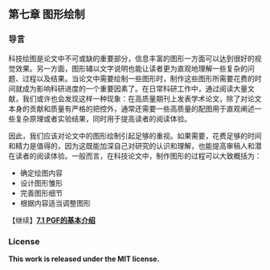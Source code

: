## 第七章 图形绘制

### 导言

科技绘图是论文中不可或缺的重要部分，信息丰富的图形一方面可以达到很好的视觉效果。另一方面，图形辅以文字说明也能让读者更为直观地理解一些复杂的问题、过程以及结果。当论文中需要绘制一些图形时，制作这些图形所需要花费的时间就成为影响科研进度的一个重要因素了。在日常科研工作中，通过阅读大量文献，我们或许也会发现这样一种现象：在高质量期刊上发表学术论文，除了对论文本身的贡献和质量有严格的把控外，通常还需要一些高质量的配图用于直观阐述一些复杂原理或者实验结果，同时用于提高读者的阅读体验。

因此，我们应该对论文中的图形绘制引起足够的重视。如果需要，花费足够的时间和精力是值得的，因为这既能加深自己对研究的认识和理解，也能提高审稿人和潜在读者的阅读体验。一般而言，在科技论文中，制作图形的过程可以大致概括为：

- 确定绘图内容
- 设计图形雏形
- 完善图形细节
- 根据内容适当调整图形


【继续】[**7.1 PGF的基本介绍**](https://nbviewer.jupyter.org/github/xinychen/latex-cookbook/blob/main/chapter-7/section1.ipynb)

### License

<div class="alert alert-block alert-danger">
<b>This work is released under the MIT license.</b>
</div>
